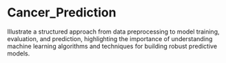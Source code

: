 # Cancer_Prediction
Illustrate a structured approach from data preprocessing to model training, evaluation, and prediction, highlighting the importance of understanding machine learning algorithms and techniques for building robust predictive models.
